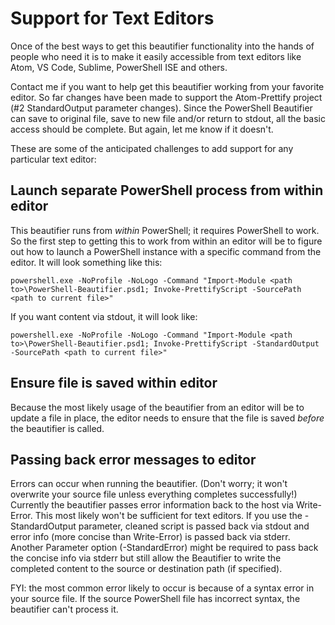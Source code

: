 # Support for Text Editors
Once of the best ways to get this beautifier functionality into the hands of people who need it is to make it easily accessible from text editors like Atom, VS Code, Sublime, PowerShell ISE and others.

Contact me if you want to help get this beautifier working from your favorite editor.  So far changes have been made to support the Atom-Prettify project (#2 StandardOutput parameter changes).  Since the PowerShell Beautifier can save to original file, save to new file and/or return to stdout, all the basic access should be complete.  But again, let me know if it doesn't.

These are some of the anticipated challenges to add support for any particular text editor:


## Launch separate PowerShell process from within editor
This beautifier runs from *within* PowerShell; it requires PowerShell to work.  So the first step to getting this to work from within an editor will be to figure out how to launch a PowerShell instance with a specific command from the editor.  It will look something like this:

```
powershell.exe -NoProfile -NoLogo -Command "Import-Module <path to>\PowerShell-Beautifier.psd1; Invoke-PrettifyScript -SourcePath <path to current file>"
```

If you want content via stdout, it will look like:
```
powershell.exe -NoProfile -NoLogo -Command "Import-Module <path to>\PowerShell-Beautifier.psd1; Invoke-PrettifyScript -StandardOutput -SourcePath <path to current file>"
```


## Ensure file is saved within editor
Because the most likely usage of the beautifier from an editor will be to update a file in place, the editor needs to ensure that the file is saved *before* the beautifier is called.


## Passing back error messages to editor
Errors can occur when running the beautifier.  (Don't worry; it won't overwrite your source file unless everything completes successfully!)  Currently the beautifier passes error information back to the host via Write-Error.  This most likely won't be sufficient for text editors.  If you use the -StandardOutput parameter, cleaned script is passed back via stdout and error info (more concise than Write-Error) is passed back via stderr.  Another Parameter option (-StandardError) might be required to pass back the concise info via stderr but still allow the Beautifier to write the completed content to the source or destination path (if specified).

FYI: the most common error likely to occur is because of a syntax error in your source file.  If the source PowerShell file has incorrect syntax, the beautifier can't process it.
